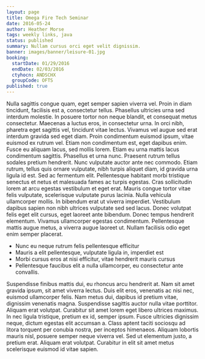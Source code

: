 ```yaml
---
layout: page
title: Omega Fire Tech Seminar
date: 2016-05-24
author: Heather Morse
tags: weekly links, java
status: published
summary: Nullam cursus orci eget velit dignissim.
banner: images/banner/leisure-01.jpg
booking:
  startDate: 01/29/2016
  endDate: 02/03/2016
  ctyhocn: ANDSCHX
  groupCode: OFTS
published: true
---
```

Nulla sagittis congue quam, eget semper sapien viverra vel. Proin in diam tincidunt, facilisis est a, consectetur tellus. Phasellus ultricies urna sed interdum molestie. In posuere tortor non neque blandit, et consequat metus consectetur. Maecenas a luctus eros, in consectetur urna. In orci nibh, pharetra eget sagittis vel, tincidunt vitae lectus. Vivamus vel augue sed erat interdum gravida sed eget diam. Proin condimentum euismod ipsum, vitae euismod ex rutrum vel. Etiam non condimentum est, eget dapibus enim. Fusce eu aliquam lacus, sed mollis lorem. Etiam eu urna mattis lacus condimentum sagittis. Phasellus et urna nunc. Praesent rutrum tellus sodales pretium hendrerit. Nunc vulputate auctor ante nec commodo.
Etiam rutrum, tellus quis ornare vulputate, nibh turpis aliquet diam, id gravida urna ligula id est. Sed ac fermentum elit. Pellentesque habitant morbi tristique senectus et netus et malesuada fames ac turpis egestas. Cras sollicitudin lorem at arcu egestas vestibulum et eget erat. Mauris congue tortor vitae felis vulputate, scelerisque vulputate purus lacinia. Nulla vehicula ullamcorper mollis. In bibendum erat ut viverra imperdiet. Vestibulum dapibus sapien non nibh ultrices vulputate sed sed lacus. Donec volutpat felis eget elit cursus, eget laoreet ante bibendum. Donec tempus hendrerit elementum. Vivamus ullamcorper egestas condimentum. Pellentesque mattis augue metus, a viverra augue laoreet ut. Nullam facilisis odio eget enim semper placerat.

* Nunc eu neque rutrum felis pellentesque efficitur
* Mauris a elit pellentesque, vulputate ligula in, imperdiet est
* Morbi cursus eros at nisi efficitur, vitae hendrerit mauris cursus
* Pellentesque faucibus elit a nulla ullamcorper, eu consectetur ante convallis.

Suspendisse finibus mattis dui, eu rhoncus arcu hendrerit at. Nam sit amet gravida ipsum, sit amet viverra lectus. Duis elit eros, venenatis ac nisi nec, euismod ullamcorper felis. Nam metus dui, dapibus id pretium vitae, dignissim venenatis magna. Suspendisse sagittis auctor nulla vitae porttitor. Aliquam erat volutpat. Curabitur sit amet lorem eget libero ultrices maximus.
In nec ligula tristique, pretium ex id, semper ipsum. Fusce ultricies dignissim neque, dictum egestas elit accumsan a. Class aptent taciti sociosqu ad litora torquent per conubia nostra, per inceptos himenaeos. Aliquam lobortis mauris nisl, posuere semper neque viverra vel. Sed ut elementum justo, a pretium erat. Aliquam erat volutpat. Curabitur in elit sit amet metus scelerisque euismod id vitae sapien.
